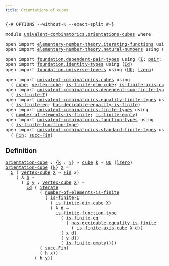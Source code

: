 ```yaml
---
title: Orientations of cubes
---
```


<pre class="Agda"><a id="47" class="Symbol">{-#</a> <a id="51" class="Keyword">OPTIONS</a> <a id="59" class="Pragma">--without-K</a> <a id="71" class="Pragma">--exact-split</a> <a id="85" class="Symbol">#-}</a>

<a id="90" class="Keyword">module</a> <a id="97" href="univalent-combinatorics.orientations-cubes.html" class="Module">univalent-combinatorics.orientations-cubes</a> <a id="140" class="Keyword">where</a>

<a id="147" class="Keyword">open</a> <a id="152" class="Keyword">import</a> <a id="159" href="elementary-number-theory.iterating-functions.html" class="Module">elementary-number-theory.iterating-functions</a> <a id="204" class="Keyword">using</a> <a id="210" class="Symbol">(</a><a id="211" href="elementary-number-theory.iterating-functions.html#1086" class="Function">iterate</a><a id="218" class="Symbol">)</a>
<a id="220" class="Keyword">open</a> <a id="225" class="Keyword">import</a> <a id="232" href="elementary-number-theory.natural-numbers.html" class="Module">elementary-number-theory.natural-numbers</a> <a id="273" class="Keyword">using</a> <a id="279" class="Symbol">(</a><a id="280" href="elementary-number-theory.natural-numbers.html#1444" class="Datatype">ℕ</a><a id="281" class="Symbol">;</a> <a id="283" href="elementary-number-theory.natural-numbers.html#1465" class="InductiveConstructor">zero-ℕ</a><a id="289" class="Symbol">;</a> <a id="291" href="elementary-number-theory.natural-numbers.html#1478" class="InductiveConstructor">succ-ℕ</a><a id="297" class="Symbol">)</a>

<a id="300" class="Keyword">open</a> <a id="305" class="Keyword">import</a> <a id="312" href="foundation.dependent-pair-types.html" class="Module">foundation.dependent-pair-types</a> <a id="344" class="Keyword">using</a> <a id="350" class="Symbol">(</a><a id="351" href="foundation-core.dependent-pair-types.html#502" class="Record">Σ</a><a id="352" class="Symbol">;</a> <a id="354" href="foundation-core.dependent-pair-types.html#575" class="InductiveConstructor">pair</a><a id="358" class="Symbol">;</a> <a id="360" href="foundation-core.dependent-pair-types.html#592" class="Field">pr1</a><a id="363" class="Symbol">;</a> <a id="365" href="foundation-core.dependent-pair-types.html#604" class="Field">pr2</a><a id="368" class="Symbol">)</a>
<a id="370" class="Keyword">open</a> <a id="375" class="Keyword">import</a> <a id="382" href="foundation.identity-types.html" class="Module">foundation.identity-types</a> <a id="408" class="Keyword">using</a> <a id="414" class="Symbol">(</a><a id="415" href="foundation-core.identity-types.html#641" class="Datatype">Id</a><a id="417" class="Symbol">)</a>
<a id="419" class="Keyword">open</a> <a id="424" class="Keyword">import</a> <a id="431" href="foundation.universe-levels.html" class="Module">foundation.universe-levels</a> <a id="458" class="Keyword">using</a> <a id="464" class="Symbol">(</a><a id="465" href="foundation-core.universe-levels.html#222" class="Primitive">UU</a><a id="467" class="Symbol">;</a> <a id="469" href="Agda.Primitive.html#764" class="Primitive">lzero</a><a id="474" class="Symbol">)</a>

<a id="477" class="Keyword">open</a> <a id="482" class="Keyword">import</a> <a id="489" href="univalent-combinatorics.cubes.html" class="Module">univalent-combinatorics.cubes</a> <a id="519" class="Keyword">using</a>
  <a id="527" class="Symbol">(</a> <a id="529" href="univalent-combinatorics.cubes.html#715" class="Function">cube</a><a id="533" class="Symbol">;</a> <a id="535" href="univalent-combinatorics.cubes.html#2202" class="Function">vertex-cube</a><a id="546" class="Symbol">;</a> <a id="548" href="univalent-combinatorics.cubes.html#1270" class="Function">is-finite-dim-cube</a><a id="566" class="Symbol">;</a> <a id="568" href="univalent-combinatorics.cubes.html#1990" class="Function">is-finite-axis-cube</a><a id="587" class="Symbol">)</a>
<a id="589" class="Keyword">open</a> <a id="594" class="Keyword">import</a> <a id="601" href="univalent-combinatorics.dependent-sum-finite-types.html" class="Module">univalent-combinatorics.dependent-sum-finite-types</a> <a id="652" class="Keyword">using</a>
  <a id="660" class="Symbol">(</a> <a id="662" href="univalent-combinatorics.dependent-sum-finite-types.html#2494" class="Function">is-finite-Σ</a><a id="673" class="Symbol">)</a>
<a id="675" class="Keyword">open</a> <a id="680" class="Keyword">import</a> <a id="687" href="univalent-combinatorics.equality-finite-types.html" class="Module">univalent-combinatorics.equality-finite-types</a> <a id="733" class="Keyword">using</a>
  <a id="741" class="Symbol">(</a> <a id="743" href="univalent-combinatorics.equality-finite-types.html#3342" class="Function">is-finite-eq</a><a id="755" class="Symbol">;</a> <a id="757" href="univalent-combinatorics.equality-finite-types.html#1988" class="Function">has-decidable-equality-is-finite</a><a id="789" class="Symbol">)</a>
<a id="791" class="Keyword">open</a> <a id="796" class="Keyword">import</a> <a id="803" href="univalent-combinatorics.finite-types.html" class="Module">univalent-combinatorics.finite-types</a> <a id="840" class="Keyword">using</a>
  <a id="848" class="Symbol">(</a> <a id="850" href="univalent-combinatorics.finite-types.html#13313" class="Function">number-of-elements-is-finite</a><a id="878" class="Symbol">;</a> <a id="880" href="univalent-combinatorics.finite-types.html#7404" class="Function">is-finite-empty</a><a id="895" class="Symbol">)</a>
<a id="897" class="Keyword">open</a> <a id="902" class="Keyword">import</a> <a id="909" href="univalent-combinatorics.function-types.html" class="Module">univalent-combinatorics.function-types</a> <a id="948" class="Keyword">using</a>
  <a id="956" class="Symbol">(</a> <a id="958" href="univalent-combinatorics.function-types.html#1212" class="Function">is-finite-function-type</a><a id="981" class="Symbol">)</a>
<a id="983" class="Keyword">open</a> <a id="988" class="Keyword">import</a> <a id="995" href="univalent-combinatorics.standard-finite-types.html" class="Module">univalent-combinatorics.standard-finite-types</a> <a id="1041" class="Keyword">using</a>
  <a id="1049" class="Symbol">(</a> <a id="1051" href="univalent-combinatorics.standard-finite-types.html#2085" class="Function">Fin</a><a id="1054" class="Symbol">;</a> <a id="1056" href="univalent-combinatorics.standard-finite-types.html#7604" class="Function">succ-Fin</a><a id="1064" class="Symbol">)</a>
</pre>
## Definition

<pre class="Agda"><a id="orientation-cube"></a><a id="1094" href="univalent-combinatorics.orientations-cubes.html#1094" class="Function">orientation-cube</a> <a id="1111" class="Symbol">:</a> <a id="1113" class="Symbol">{</a><a id="1114" href="univalent-combinatorics.orientations-cubes.html#1114" class="Bound">k</a> <a id="1116" class="Symbol">:</a> <a id="1118" href="elementary-number-theory.natural-numbers.html#1444" class="Datatype">ℕ</a><a id="1119" class="Symbol">}</a> <a id="1121" class="Symbol">→</a> <a id="1123" href="univalent-combinatorics.cubes.html#715" class="Function">cube</a> <a id="1128" href="univalent-combinatorics.orientations-cubes.html#1114" class="Bound">k</a> <a id="1130" class="Symbol">→</a> <a id="1132" href="foundation-core.universe-levels.html#222" class="Primitive">UU</a> <a id="1135" class="Symbol">(</a><a id="1136" href="Agda.Primitive.html#764" class="Primitive">lzero</a><a id="1141" class="Symbol">)</a>
<a id="1143" href="univalent-combinatorics.orientations-cubes.html#1094" class="Function">orientation-cube</a> <a id="1160" class="Symbol">{</a><a id="1161" href="univalent-combinatorics.orientations-cubes.html#1161" class="Bound">k</a><a id="1162" class="Symbol">}</a> <a id="1164" href="univalent-combinatorics.orientations-cubes.html#1164" class="Bound">X</a> <a id="1166" class="Symbol">=</a>
  <a id="1170" href="foundation-core.dependent-pair-types.html#502" class="Record">Σ</a> <a id="1172" class="Symbol">(</a> <a id="1174" href="univalent-combinatorics.cubes.html#2202" class="Function">vertex-cube</a> <a id="1186" href="univalent-combinatorics.orientations-cubes.html#1164" class="Bound">X</a> <a id="1188" class="Symbol">→</a> <a id="1190" href="univalent-combinatorics.standard-finite-types.html#2085" class="Function">Fin</a> <a id="1194" class="Number">2</a><a id="1195" class="Symbol">)</a>
    <a id="1201" class="Symbol">(</a> <a id="1203" class="Symbol">λ</a> <a id="1205" href="univalent-combinatorics.orientations-cubes.html#1205" class="Bound">h</a> <a id="1207" class="Symbol">→</a>
      <a id="1215" class="Symbol">(</a> <a id="1217" href="univalent-combinatorics.orientations-cubes.html#1217" class="Bound">x</a> <a id="1219" href="univalent-combinatorics.orientations-cubes.html#1219" class="Bound">y</a> <a id="1221" class="Symbol">:</a> <a id="1223" href="univalent-combinatorics.cubes.html#2202" class="Function">vertex-cube</a> <a id="1235" href="univalent-combinatorics.orientations-cubes.html#1164" class="Bound">X</a><a id="1236" class="Symbol">)</a> <a id="1238" class="Symbol">→</a>
        <a id="1248" href="foundation-core.identity-types.html#641" class="Datatype">Id</a> <a id="1251" class="Symbol">(</a> <a id="1253" href="elementary-number-theory.iterating-functions.html#1086" class="Function">iterate</a>
             <a id="1274" class="Symbol">(</a> <a id="1276" href="univalent-combinatorics.finite-types.html#13313" class="Function">number-of-elements-is-finite</a>
               <a id="1320" class="Symbol">(</a> <a id="1322" href="univalent-combinatorics.dependent-sum-finite-types.html#2494" class="Function">is-finite-Σ</a>
                 <a id="1351" class="Symbol">(</a> <a id="1353" href="univalent-combinatorics.cubes.html#1270" class="Function">is-finite-dim-cube</a> <a id="1372" href="univalent-combinatorics.orientations-cubes.html#1164" class="Bound">X</a><a id="1373" class="Symbol">)</a>
                 <a id="1392" class="Symbol">(</a> <a id="1394" class="Symbol">λ</a> <a id="1396" href="univalent-combinatorics.orientations-cubes.html#1396" class="Bound">d</a> <a id="1398" class="Symbol">→</a>
                   <a id="1419" href="univalent-combinatorics.function-types.html#1212" class="Function">is-finite-function-type</a>
                     <a id="1464" class="Symbol">(</a> <a id="1466" href="univalent-combinatorics.equality-finite-types.html#3342" class="Function">is-finite-eq</a>
                       <a id="1502" class="Symbol">(</a> <a id="1504" href="univalent-combinatorics.equality-finite-types.html#1988" class="Function">has-decidable-equality-is-finite</a>
                         <a id="1562" class="Symbol">(</a> <a id="1564" href="univalent-combinatorics.cubes.html#1990" class="Function">is-finite-axis-cube</a> <a id="1584" href="univalent-combinatorics.orientations-cubes.html#1164" class="Bound">X</a> <a id="1586" href="univalent-combinatorics.orientations-cubes.html#1396" class="Bound">d</a><a id="1587" class="Symbol">))</a>
                     <a id="1611" class="Symbol">{</a> <a id="1613" href="univalent-combinatorics.orientations-cubes.html#1217" class="Bound">x</a> <a id="1615" href="univalent-combinatorics.orientations-cubes.html#1396" class="Bound">d</a><a id="1616" class="Symbol">}</a>
                     <a id="1639" class="Symbol">{</a> <a id="1641" href="univalent-combinatorics.orientations-cubes.html#1219" class="Bound">y</a> <a id="1643" href="univalent-combinatorics.orientations-cubes.html#1396" class="Bound">d</a><a id="1644" class="Symbol">})</a>
                     <a id="1668" class="Symbol">(</a> <a id="1670" href="univalent-combinatorics.finite-types.html#7404" class="Function">is-finite-empty</a><a id="1685" class="Symbol">))))</a>
             <a id="1703" class="Symbol">(</a> <a id="1705" href="univalent-combinatorics.standard-finite-types.html#7604" class="Function">succ-Fin</a><a id="1713" class="Symbol">)</a>
             <a id="1728" class="Symbol">(</a> <a id="1730" href="univalent-combinatorics.orientations-cubes.html#1205" class="Bound">h</a> <a id="1732" href="univalent-combinatorics.orientations-cubes.html#1217" class="Bound">x</a><a id="1733" class="Symbol">))</a>
           <a id="1747" class="Symbol">(</a> <a id="1749" href="univalent-combinatorics.orientations-cubes.html#1205" class="Bound">h</a> <a id="1751" href="univalent-combinatorics.orientations-cubes.html#1219" class="Bound">y</a><a id="1752" class="Symbol">))</a>
</pre>